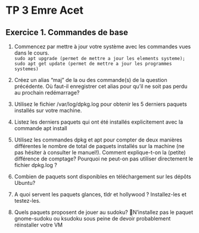 # TP 3 Emre Acet
## Exercice 1. Commandes de base


1. Commencez par mettre à jour votre système avec les commandes vues dans le cours.  <br/> 
`sudo apt upgrade (permet de mettre a jour les elements systeme); sudo apt get update (permet de mettre a jour les programmes systemes) `

2. Créez un alias “maj” de la ou des commande(s) de la question précédente. Où faut-il enregistrer cet alias pour qu’il ne soit pas perdu au prochain redémarrage? <br/> 


3. Utilisez le fichier /var/log/dpkg.log pour obtenir les 5 derniers paquets installés sur votre machine.
4. Listez les derniers paquets qui ont été installés explicitement avec la commande apt install
5. Utilisez les commandes dpkg et apt pour compter de deux manières différentes le nombre de total de
paquets installés sur la machine (ne pas hésiter à consulter le manuel!). Comment explique-t-on la
(petite) différence de comptage? Pourquoi ne peut-on pas utiliser directement le fichier dpkg.log ?
6. Combien de paquets sont disponibles en téléchargement sur les dépôts Ubuntu?
7. A quoi servent les paquets glances, tldr et hollywood ? Installez-les et testez-les.
8. Quels paquets proposent de jouer au sudoku?
N’installez pas le paquet gnome-sudoku ou ksudoku sous peine de devoir probablement réinstaller
votre VM